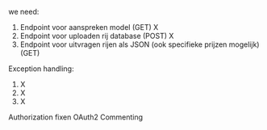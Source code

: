we need:
1. Endpoint voor aanspreken model (GET) X
2. Endpoint voor uploaden rij database (POST) X
3. Endpoint voor uitvragen rijen als JSON (ook specifieke prijzen mogelijk) (GET)

Exception handling:
1. X
2. X
3. X

Authorization fixen OAuth2
Commenting